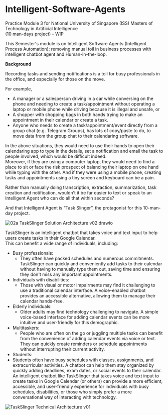 # Intelligent-Software-Agents
Practice Module 3 for National University of Singapore (ISS) Masters of Technology in Artificial Intelligence
<br>(10 man-days project) - WIP

This Semester's module is on Intelligent Software Agents (Intelligent Process Automation); removing manual toil in business processes with intelligent chatbot agent and Human-in-the-loop. 

**Background**

Recording tasks and sending notifications is a toil for busy professionals in the office, and especially for those on the move. 

For example, 
-	A manager or a salesperson driving in a car while conversing on the phone and needing to create a task/appointment without operating a laptop or mobile phone while driving because it is illegal and unsafe, or 
-	A shopper with shopping bags in both hands trying to make an appointment in their calendar or create a task. 
-	Anyone who needs to create a task/appointment/event directly from a group chat (e.g. Telegram Groups), has lots of copy/paste to do, to move data from the group chat to their calendaring software.

In the above situations, they would need to use their hands to open their calendaring app to type in the details, set a notification and email the task to people involved, which would be difficult indeed.  
Moreover, if they are using a computer laptop, they would need to find a place to sit or face the risk prospect of balancing their laptop on one hand while typing with the other. And if they were using a mobile phone, creating tasks and appointments using a tiny screen and keyboard can be a pain.

Rather than manually doing transcription, extraction, summarization, task creation and notification, wouldn’t it be far easier to text or speak to an Intelligent Agent who can do all that within seconds?

And that Intelligent Agent is “Task Slinger”, the protagonist for this 10-man-day project.

![02a TaskSlinger Solution Architecture v02 drawio](https://github.com/atsui888/Intelligent-Software-Agents/assets/18540586/79c24eff-4235-49f3-ae67-5678e3198823)


TaskSlinger is an intelligent chatbot that takes voice and text input to help users create tasks in their Google Calendar. <br>
This can benefit a wide range of individuals, including: <br>
* Busy professionals:
  * They often have packed schedules and numerous commitments. TaskSlinger can quickly and conveniently add tasks to their calendar without having to manually type them out, saving time and ensuring they don't miss any important appointments.
* Individuals with disabilities:
  * Those with visual or motor impairments may find it challenging to use a traditional calendar interface. A voice-enabled chatbot provides an accessible alternative, allowing them to manage their calendar hands-free.
* Elderly individuals:
  * Older adults may find technology challenging to navigate. A simple voice-based interface for adding calendar events can be more intuitive and user-friendly for this demographic.
* Multitaskers:
  * People who are often on the go or juggling multiple tasks can benefit from the convenience of adding calendar events via voice or text. They can quickly create reminders or schedule appointments without interrupting their current activity.
* Students:
*   Students often have busy schedules with classes, assignments, and extracurricular activities. A chatbot can help them stay organized by quickly adding deadlines, exam dates, or social events to their calendar.<br>
An intelligent chatbot like TaskSlinger that takes voice and text input to create tasks in Google Calendar (or others) can provide a more efficient, accessible, and user-friendly experience for individuals with busy schedules, disabilities, or those who simply prefer a more conversational way of interacting with technology.


![TaskSlinger Technical Architecture v01](https://github.com/atsui888/Intelligent-Software-Agents/assets/18540586/f33eebdf-15c5-4988-b9f3-365cf501e596)

